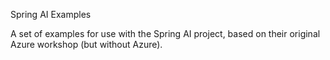 Spring AI Examples

A set of examples for use with the Spring AI project, based on their original Azure workshop (but without Azure).
